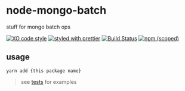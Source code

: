 # node-mongo-batch

stuff for mongo batch ops

[![XO code style](https://img.shields.io/badge/code_style-XO-5ed9c7.svg)](https://github.com/sindresorhus/xo)
[![styled with prettier](https://img.shields.io/badge/styled_with-prettier-ff69b4.svg)](https://github.com/prettier/prettier)
[![Build Status](https://travis-ci.org/the-watchmen/node-mongo-batch.svg?branch=master)](https://travis-ci.org/the-watchmen/node-mongo-batch)
[![npm (scoped)](https://img.shields.io/npm/v/@watchmen/mongo-batch.svg)](https://img.shields.io/npm/v/@watchmen/mongo-batch.svg)

## usage

```
yarn add {this package name}
```

> see [tests](test) for examples
